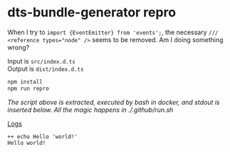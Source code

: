 # dts-bundle-generator repro

When I try to `import {EventEmitter} from 'events';`, the necessary `/// <reference types="node" />` seems to be removed.  Am I doing something wrong?

Input is `src/index.d.ts`  
Output is `dist/index.d.ts`

```bash
npm install
npm run repro
```

*The script above is extracted, executed by bash in docker, and stdout is inserted below.  All the magic happens in ./.github/run.sh*

[Logs](https://github.com/cspotcode/repros/runs/76710127)

```output
++ echo Hello 'world!'
Hello world!
```

